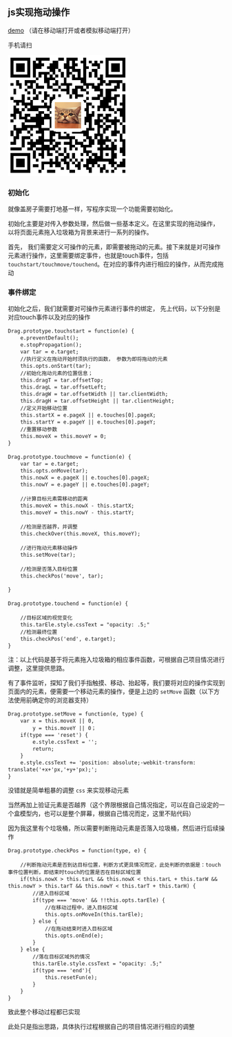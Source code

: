 
## js实现拖动操作

[demo][1] （请在移动端打开或者模拟移动端打开）

手机请扫

![drag demo 地址二维码][2]

### 初始化

就像盖房子需要打地基一样，写程序实现一个功能需要初始化。

初始化主要是对传入参数处理，然后做一些基本定义。在这里实现的拖动操作， 以将页面元素拖入垃圾箱为背景来进行一系列的操作。

首先， 我们需要定义可操作的元素，即需要被拖动的元素。接下来就是对可操作元素进行操作，这里需要绑定事件，也就是touch事件，包括 `touchstart/touchmove/touchend`。在对应的事件内进行相应的操作，从而完成拖动

### 事件绑定

初始化之后，我们就需要对可操作元素进行事件的绑定，
先上代码，以下分别是对应touch事件以及对应的操作

```stylus?linenums
Drag.prototype.touchstart = function(e) {
	e.preventDefault();
	e.stopPropagation();
	var tar = e.target;
	//执行定义在拖动开始时须执行的函数， 参数为即将拖动的元素
	this.opts.onStart(tar);
	//初始化拖动元素的位置信息；
	this.dragT = tar.offsetTop;
	this.dragL = tar.offsetLeft;
	this.dragW = tar.offsetWidth || tar.clientWidth;
	this.dragH = tar.offsetHeight || tar.clientHeight;
	//定义开始移动位置
	this.startX = e.pageX || e.touches[0].pageX;
	this.startY = e.pageY || e.touches[0].pageY;
	//重置移动参数
	this.moveX = this.moveY = 0;
}

Drag.prototype.touchmove = function(e) {
	var tar = e.target;
	this.opts.onMove(tar);
	this.nowX = e.pageX || e.touches[0].pageX;
	this.nowY = e.pageY || e.touches[0].pageY;

	//计算目标元素需移动的距离
	this.moveX = this.nowX - this.startX;
	this.moveY = this.nowY - this.startY;

	//检测是否越界，并调整
	this.checkOver(this.moveX, this.moveY);
	
	//进行拖动元素移动操作
	this.setMove(tar);

	//检测是否落入目标位置
	this.checkPos('move', tar);

}

Drag.prototype.touchend = function(e) {
	
	//目标区域的视觉变化
	this.tarEle.style.cssText = "opacity: .5;"
	//检测最终位置
	this.checkPos('end', e.target);
}
```

注：以上代码是基于将元素拖入垃圾箱的相应事件函数，可根据自己项目情况进行调整，这里提供思路。

有了事件监听，探知了我们手指触摸、移动、抬起等，我们要将对应的操作实现到页面内的元素，便需要一个移动元素的操作，便是上边的 `setMove` 函数（以下方法使用前确定你的浏览器支持）

```stylus?linenums
Drag.prototype.setMove = function(e, type) {
	var x = this.moveX || 0,
		y = this.moveY || 0；
	if(type === 'reset') {
		e.style.cssText = '';
		return;
	}
	e.style.cssText += 'position: absolute;-webkit-transform: translate('+x+'px,'+y+'px);';
}
```

没错就是简单粗暴的调整 `css` 来实现移动元素

当然再加上验证元素是否越界（这个界限根据自己情况指定，可以在自己设定的一个盒模型内，也可以是整个屏幕，根据自己情况而定，这里不贴代码）

因为我这里有个垃圾桶，所以需要判断拖动元素是否落入垃圾桶，然后进行后续操作

```stylus?linenums
Drag.prototype.checkPos = function(type, e) {

	//判断拖动元素是否到达目标位置，判断方式更具情况而定，此处判断的依据是：touch事件位置判断，即结束时touch的位置是否在目标区域位置
	if(this.nowX > this.tarL && this.nowX < this.tarL + this.tarW &&  this.nowY > this.tarT && this.nowY < this.tarT + this.tarH) {
		//进入目标区域
		if(type === 'move' && !!this.opts.tarEle) {
			//在移动过程中，进入目标区域
			this.opts.onMoveIn(this.tarEle);
		} else {
			//在拖动结束时进入目标区域
			this.opts.onEnd(e);
		}
	} else {
		//落在目标区域外的情况
		this.tarEle.style.cssText = "opacity: .5;"
		if(type === 'end'){
			this.resetFun(e);
		}
	}
}
```

致此整个移动过程都已实现

此处只是指出思路，具体执行过程根据自己的项目情况进行相应的调整

  [1]: https://dclcats.github.io/library/examples/index.html
  [2]: /examples/img/1502175937.png "drag demo 地址二维码"